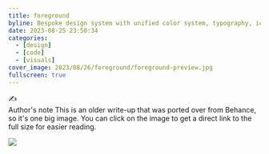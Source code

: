 ```yaml
---
title: foreground
byline: Bespoke design system with unified color system, typography, iconography, components, and UX patterns
date: 2023-08-25 23:50:34
categories:
  - [design]
  - [code]
  - [visuals]
cover_image: 2023/08/26/foreground/foreground-preview.jpg
fullscreen: true
---
```


<div class="alert">
  <div class="alert-inner">
    <div class="alert-icon">
      ✍️
    </div>
    <div class="alert-gutter"></div>
    <div class="alert-copy">
      <span class="alert-copy-title">Author's note</span>
      <span class="alert-copy-body">This is an older write-up that was ported over from Behance, so it's one big image. You can click on the image to get a direct link to the full size for easier reading.</span>
    </div>
  </div>
</div>

[![](foreground.jpg)](foreground.jpg)
